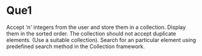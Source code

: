 # Que1

Accept 'n' integers from the user and store them in a collection. Display them in the sorted order. The collection should not accept duplicate elements. (Use a suitable collection). Search for an particular element using predefined search method in the Collection framework.